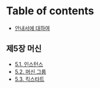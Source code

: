 # Table of contents

* [안내서에 대하여](README.md)

## 제5장 머신 <a href="#id-5-machine" id="id-5-machine"></a>

* [5.1. 인스턴스](id-5-machine/5.1..md)
* [5.2. 머신 그룹](id-5-machine/5.2..md)
* [5.3. 킥스타트](id-5-machine/5.3..md)

